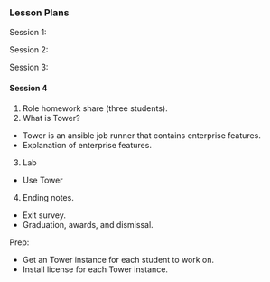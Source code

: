 ### Lesson Plans

Session 1:

Session 2:

Session 3:

#### Session 4

1) Role homework share (three students).
2) What is Tower?
* Tower is an ansible job runner that contains enterprise features.
* Explanation of enterprise features.
3) Lab
* Use Tower 
4) Ending notes.
* Exit survey.
* Graduation, awards, and dismissal.

Prep:
* Get an Tower instance for each student to work on.
* Install license for each Tower instance.
